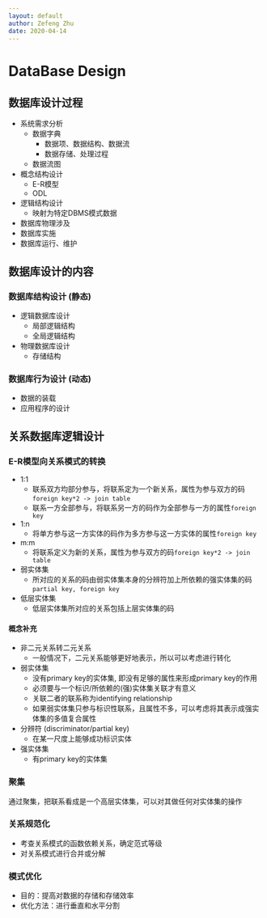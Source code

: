 ```yaml
---
layout: default
author: Zefeng Zhu
date: 2020-04-14
---
```


# DataBase Design

## 数据库设计过程

* 系统需求分析
  * 数据字典
    * 数据项、数据结构、数据流
    * 数据存储、处理过程
  * 数据流图
* 概念结构设计
  * E-R模型
  * ODL
* 逻辑结构设计
  * 映射为特定DBMS模式数据
* 数据库物理涉及
* 数据库实施
* 数据库运行、维护

## 数据库设计的内容

### 数据库结构设计 (静态)

* 逻辑数据库设计
  * 局部逻辑结构
  * 全局逻辑结构
* 物理数据库设计
  * 存储结构

### 数据库行为设计 (动态)

* 数据的装载
* 应用程序的设计

## 关系数据库逻辑设计

### E-R模型向关系模式的转换

* 1:1
  * 联系双方均部分参与，将联系定为一个新关系，属性为参与双方的码`foreign key*2 -> join table`
  * 联系一方全部参与，将联系另一方的码作为全部参与一方的属性`foreign key`
* 1:n
  * 将单方参与这一方实体的码作为多方参与这一方实体的属性`foreign key`
* m:m
  * 将联系定义为新的关系，属性为参与双方的码`foreign key*2 -> join table`
* 弱实体集
  * 所对应的关系的码由弱实体集本身的分辨符加上所依赖的强实体集的码`partial key, foreign key`
* 低层实体集
  * 低层实体集所对应的关系包括上层实体集的码

#### 概念补充

* 非二元关系转二元关系
  * 一般情况下，二元关系能够更好地表示，所以可以考虑进行转化
* 弱实体集
  * 没有primary key的实体集, 即没有足够的属性来形成primary key的作用
  * 必须要与一个标识/所依赖的(强)实体集关联才有意义
  * 关联二者的联系称为identifying relationship
  * 如果弱实体集只参与标识性联系，且属性不多，可以考虑将其表示成强实体集的多值复合属性
* 分辨符 (discriminator/partial key)
  * 在某一尺度上能够成功标识实体
* 强实体集
  * 有primary key的实体集

### 聚集

通过聚集，把联系看成是一个高层实体集，可以对其做任何对实体集的操作

### 关系规范化

* 考查关系模式的函数依赖关系，确定范式等级
* 对关系模式进行合并或分解

### 模式优化

* 目的：提高对数据的存储和存储效率
* 优化方法：进行垂直和水平分割